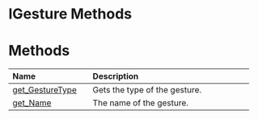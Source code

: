 IGesture Methods  
================  

<span id="publicmethodsSection"></span>

Methods  
=======  

<table>
<colgroup>
<col width="30%" />
<col width="60%" />
</colgroup>
<thead>
<tr class="header">
<th align="left">Name</th>
<th align="left">Description</th>
</tr>
</thead>
<tbody>
<tr class="odd">
<td align="left"><a href="Methods/get_GestureType_Method.md">get_GestureType</a></td>
<td align="left">Gets the type of the gesture.</td>
</tr>
<tr class="even">
<td align="left"><a href="Methods/get_Name_Method.md">get_Name</a></td>
<td align="left">The name of the gesture.</td>
</tr>
</tbody>
</table>



<!--Please do not edit the data in the comment block below.-->
<!--
TOCTitle : IGesture Methods
RLTitle : IGesture Methods
KeywordK : IGesture interface, methods
KeywordA : Methods.T:Microsoft.Kinect.visualgesturebuilder.IGesture
AssetID : Methods.T:Microsoft.Kinect.visualgesturebuilder.IGesture
Locale : en-us
CommunityContent : 1
TargetOS : Windows
TopicType : kbSyntax
DocSet : K4Wv2
ProjType : K4Wv2Proj
Technology : Kinect for Windows
Product : Kinect for Windows SDK v2
productversion : 20
-->
